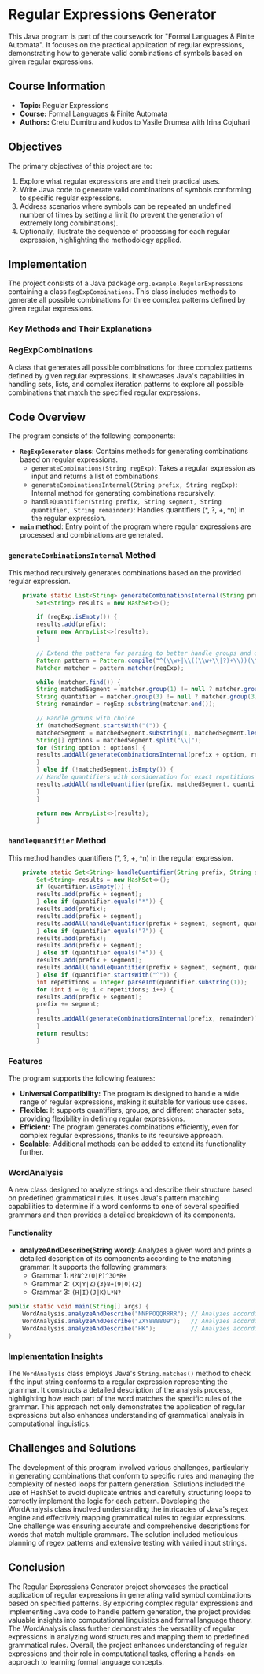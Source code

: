# Regular Expressions Generator

This Java program is part of the coursework for "Formal Languages & Finite Automata". It focuses on the practical application of regular expressions, demonstrating how to generate valid combinations of symbols based on given regular expressions.

## Course Information

- **Topic:** Regular Expressions
- **Course:** Formal Languages & Finite Automata
- **Authors:** Cretu Dumitru and kudos to Vasile Drumea with Irina Cojuhari

## Objectives

The primary objectives of this project are to:

1. Explore what regular expressions are and their practical uses.
2. Write Java code to generate valid combinations of symbols conforming to specific regular expressions.
3. Address scenarios where symbols can be repeated an undefined number of times by setting a limit (to prevent the generation of extremely long combinations).
4. Optionally, illustrate the sequence of processing for each regular expression, highlighting the methodology applied.

## Implementation

The project consists of a Java package `org.example.RegularExpressions` containing a class `RegExpCombinations`. This class includes methods to generate all possible combinations for three complex patterns defined by given regular expressions.

### Key Methods and Their Explanations

### RegExpCombinations

A class that generates all possible combinations for three complex patterns defined by given regular expressions. It showcases Java's capabilities in handling sets, lists, and complex iteration patterns to explore all possible combinations that match the specified regular expressions.

## Code Overview
The program consists of the following components:
- **`RegExpGenerator` class**: Contains methods for generating combinations based on regular expressions.
  - `generateCombinations(String regExp)`: Takes a regular expression as input and returns a list of combinations.
  - `generateCombinationsInternal(String prefix, String regExp)`: Internal method for generating combinations recursively.
  - `handleQuantifier(String prefix, String segment, String quantifier, String remainder)`: Handles quantifiers (*, ?, +, ^n) in the regular expression.
- **`main` method**: Entry point of the program where regular expressions are processed and combinations are generated.

### `generateCombinationsInternal` Method
This method recursively generates combinations based on the provided regular expression.

```java
    private static List<String> generateCombinationsInternal(String prefix, String regExp) {
        Set<String> results = new HashSet<>();

        if (regExp.isEmpty()) {
        results.add(prefix);
        return new ArrayList<>(results);
        }

        // Extend the pattern for parsing to better handle groups and quantifiers
        Pattern pattern = Pattern.compile("^(\\w+|\\((\\w+\\|?)+\\))(\\*|\\?|\\+|\\^\\d+)?|8\\+|\\d+");
        Matcher matcher = pattern.matcher(regExp);

        while (matcher.find()) {
        String matchedSegment = matcher.group(1) != null ? matcher.group(1) : "";
        String quantifier = matcher.group(3) != null ? matcher.group(3) : "";
        String remainder = regExp.substring(matcher.end());

        // Handle groups with choice
        if (matchedSegment.startsWith("(")) {
        matchedSegment = matchedSegment.substring(1, matchedSegment.length() - 1);
        String[] options = matchedSegment.split("\\|");
        for (String option : options) {
        results.addAll(generateCombinationsInternal(prefix + option, remainder));
        }
        } else if (!matchedSegment.isEmpty()) {
        // Handle quantifiers with consideration for exact repetitions
        results.addAll(handleQuantifier(prefix, matchedSegment, quantifier, remainder));
        }
        }

        return new ArrayList<>(results);
        }
```         

### `handleQuantifier` Method
This method handles quantifiers (*, ?, +, ^n) in the regular expression.

```java
    private static Set<String> handleQuantifier(String prefix, String segment, String quantifier, String remainder) {
        Set<String> results = new HashSet<>();
        if (quantifier.isEmpty()) {
        results.add(prefix + segment);
        } else if (quantifier.equals("*")) {
        results.add(prefix);
        results.add(prefix + segment);
        results.addAll(handleQuantifier(prefix + segment, segment, quantifier, remainder));
        } else if (quantifier.equals("?")) {
        results.add(prefix);
        results.add(prefix + segment);
        } else if (quantifier.equals("+")) {
        results.add(prefix + segment);
        results.addAll(handleQuantifier(prefix + segment, segment, quantifier, remainder));
        } else if (quantifier.startsWith("^")) {
        int repetitions = Integer.parseInt(quantifier.substring(1));
        for (int i = 0; i < repetitions; i++) {
        results.add(prefix + segment);
        prefix += segment;
        }
        results.addAll(generateCombinationsInternal(prefix, remainder));
        }
        return results;
        }
```

### Features
The program supports the following features:
- **Universal Compatibility:** The program is designed to handle a wide range of regular expressions, making it suitable for various use cases.
- **Flexible:** It supports quantifiers, groups, and different character sets, providing flexibility in defining regular expressions.
- **Efficient:** The program generates combinations efficiently, even for complex regular expressions, thanks to its recursive approach.
- **Scalable:** Additional methods can be added to extend its functionality further.

### WordAnalysis

A new class designed to analyze strings and describe their structure based on predefined grammatical rules. It uses Java's pattern matching capabilities to determine if a word conforms to one of several specified grammars and then provides a detailed breakdown of its components.

#### Functionality

- **analyzeAndDescribe(String word)**: Analyzes a given word and prints a detailed description of its components according to the matching grammar. It supports the following grammars:
    - Grammar 1: `M?N^2(O|P)^3Q*R+`
    - Grammar 2: `(X|Y|Z){3}8+(9|0){2}`
    - Grammar 3: `(H|I)(J|K)L*N?`

```java
public static void main(String[] args) {
    WordAnalysis.analyzeAndDescribe("NNPPOQQRRRR"); // Analyzes according to Grammar 1
    WordAnalysis.analyzeAndDescribe("ZXY888809");   // Analyzes according to Grammar 2
    WordAnalysis.analyzeAndDescribe("HK");          // Analyzes according to Grammar 3
}
```

### Implementation Insights
The `WordAnalysis` class employs Java's `String.matches()` method to check if the input string conforms to a regular expression representing the grammar. It constructs a detailed description of the analysis process, highlighting how each part of the word matches the specific rules of the grammar. This approach not only demonstrates the application of regular expressions but also enhances understanding of grammatical analysis in computational linguistics.



## Challenges and Solutions
The development of this program involved various challenges, particularly in generating combinations that conform to specific rules and managing the complexity of nested loops for pattern generation. Solutions included the use of HashSet to avoid duplicate entries and carefully structuring loops to correctly implement the logic for each pattern.
Developing the WordAnalysis class involved understanding the intricacies of Java's regex engine and effectively mapping grammatical rules to regular expressions. One challenge was ensuring accurate and comprehensive descriptions for words that match multiple grammars. The solution included meticulous planning of regex patterns and extensive testing with varied input strings.

## Conclusion
The Regular Expressions Generator project showcases the practical application of regular expressions in generating valid symbol combinations based on specified patterns. By exploring complex regular expressions and implementing Java code to handle pattern generation, the project provides valuable insights into computational linguistics and formal language theory. The WordAnalysis class further demonstrates the versatility of regular expressions in analyzing word structures and mapping them to predefined grammatical rules. Overall, the project enhances understanding of regular expressions and their role in computational tasks, offering a hands-on approach to learning formal language concepts.


